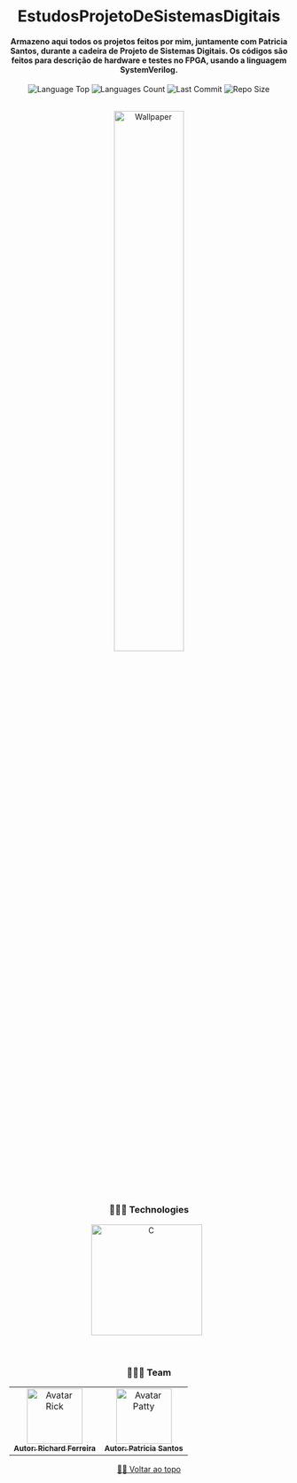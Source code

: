 <div align="center">
  
# EstudosProjetoDeSistemasDigitais  
  
<h4> 
Armazeno aqui todos os projetos feitos por mim, juntamente com Patricia Santos, durante a cadeira de Projeto de Sistemas Digitais. Os códigos são feitos para descrição de hardware e testes no FPGA, usando a linguagem SystemVerilog.
</h4>    
  
<p>
<!-- Image Shields -->
<img  alt="Language Top"  src="https://img.shields.io/github/languages/top/RickFerreira/EstudosProjetoDeSistemasDigitais">
<img  alt="Languages Count"  src="https://img.shields.io/github/languages/count/RickFerreira/EstudosProjetoDeSistemasDigitais">
<img  alt="Last Commit"  src="https://img.shields.io/github/last-commit/RickFerreira/EstudosProjetoDeSistemasDigitais">
<img  alt="Repo Size"  src="https://img.shields.io/github/repo-size/RickFerreira/EstudosProjetoDeSistemasDigitais">
</a>
</p>
<br>

<img  alt="Wallpaper"  src="http://s.laoyaoba.com/jwImg/1468286441756.959.jpg?width=80%" width="50%">

<br> 

### 👨🏻‍💻 Technologies

<img src="https://upload.wikimedia.org/wikipedia/en/e/ef/SystemVerilog_logo.png" alt="C" width="200"> &nbsp;

<br>

### 👨🏻‍💻 Team

<table>
  <tr>
    <td align="center">
      <a href="https://github.com/RickFerreira">
        <img src="https://avatars.githubusercontent.com/u/40415279?v=4" width="100px;" alt="Avatar Rick"/><br>
        <sub>
          <b>Autor: Richard Ferreira</b>
        </sub>
      </a>
    </td>
        <td align="center">
      <a href="https://github.com/Patricia-Santos">
        <img src="https://avatars.githubusercontent.com/u/54537516?v=4" width="100px;" alt="Avatar Patty"/><br>
        <sub>
          <b>Autor: Patricia Santos</b>
        </sub>
      </a>
    </td>
  </tr>
</table>

[☝🏽 Voltar ao topo](#EstudosProjetoDeSistemasDigitais   )<br>

</div>
